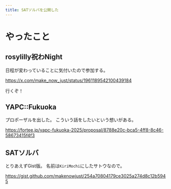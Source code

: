 ```yaml
---
title: SATソルバを公開した
---
```


# やったこと

## rosylilly祝わNight

日程が変わっていることに気付いたので参加する。

<https://x.com/make_now_just/status/1961189542100439184>

行くぞ！

## YAPC::Fukuoka

プロポーザルを出した。
こういう話をしたいという想いがある。

<https://fortee.jp/yapc-fukuoka-2025/proposal/8788e20c-bca5-4ff8-8c46-58673415f4f3>

## SATソルバ

とりあえずGist版。
名前は`KiriMochi`にしたサトウなので。

<https://gist.github.com/makenowjust/254a70804179ce3025a274d8c12b5945>

